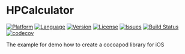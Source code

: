 # HPCalculator
[![Platform](http://img.shields.io/badge/platform-iOS-blue.svg?style=flat
)](https://developer.apple.com/iphone/index.action)
[![Language](http://img.shields.io/badge/language-Swift-brightgreen.svg?style=flat
)](https://developer.apple.com/swift)
[![Version](https://img.shields.io/cocoapods/v/HPCalculator.svg?style=flat)](https://cocoapods.org/pods/HPCalculator)
[![License](http://img.shields.io/badge/license-MIT-lightgrey.svg?style=flat
)](http://mit-license.org)
[![Issues](https://img.shields.io/github/issues/quanghoang0101/HPCalculator.svg?style=flat
)](https://github.com/quanghoang0101/HPCalculator/issues?state=open)
[![Build Status](https://travis-ci.com/quanghoang0101/HPCalculator.svg?branch=master)](https://travis-ci.com/quanghoang0101/HPCalculator)
[![codecov](https://codecov.io/gh/quanghoang0101/HPCalculator/branch/master/graph/badge.svg)](https://codecov.io/gh/quanghoang0101/HPCalculator)

The example for demo how to create a cocoapod library for iOS

